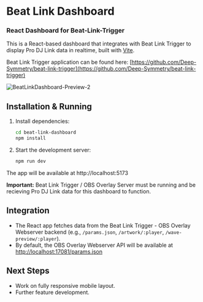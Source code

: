 # Beat Link Dashboard 
### React Dashboard for Beat-Link-Trigger

This is a React-based dashboard that integrates with Beat Link Trigger to display Pro DJ Link data in realtime, built with [Vite](https://vitejs.dev/).

Beat Link Trigger application can be found here: [https://github.com/Deep-Symmetry/beat-link-trigger](https://github.com/Deep-Symmetry/beat-link-trigger)

![BeatLinkDashboard-Preview-2](https://github.com/user-attachments/assets/d24ca394-cc0b-44ec-932d-1dbd758c125e)


## Installation & Running

1. Install dependencies:

   ```sh
   cd beat-link-dashboard
   npm install
   ```
2. Start the development server:

   ```sh
   npm run dev
   ```
   
The app will be available at http://localhost:5173

**Important:** Beat Link Trigger / OBS Overlay Server must be running and be recieving Pro DJ Link data for this dashboard to function.


## Integration

- The React app fetches data from the Beat Link Trigger - OBS Overlay Webserver backend (e.g., `/params.json`, `/artwork/:player`, `/wave-preview/:player`).
- By default, the OBS Overlay Webserver API will be available at [http://localhost:17081/params.json](http://localhost:17081/params.json)


## Next Steps

- Work on fully responsive mobile layout.
- Further feature development.
